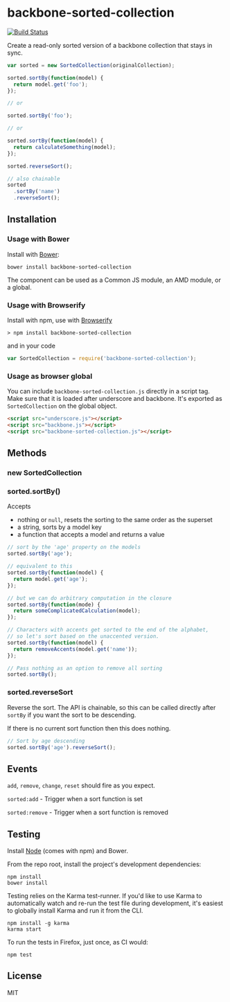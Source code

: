 # backbone-sorted-collection

[![Build Status](https://secure.travis-ci.org/jmorrell/backbone-sorted-collection.png?branch=master)](http://travis-ci.org/jmorrell/backbone-sorted-collection)

Create a read-only sorted version of a backbone collection that stays in sync.

```javascript
var sorted = new SortedCollection(originalCollection);

sorted.sortBy(function(model) {
  return model.get('foo');
});

// or

sorted.sortBy('foo');

// or

sorted.sortBy(function(model) {
  return calculateSomething(model);
});

sorted.reverseSort();

// also chainable
sorted
  .sortBy('name')
  .reverseSort();
```

## Installation

### Usage with Bower

Install with [Bower](http://bower.io):

```
bower install backbone-sorted-collection
```

The component can be used as a Common JS module, an AMD module, or a global.

### Usage with Browserify

Install with npm, use with [Browserify](http://browserify.org/)

```
> npm install backbone-sorted-collection
```

and in your code

```javascript
var SortedCollection = require('backbone-sorted-collection');
```

### Usage as browser global

You can include `backbone-sorted-collection.js` directly in a script tag. Make 
sure that it is loaded after underscore and backbone. It's exported as `SortedCollection`
on the global object.

```HTML
<script src="underscore.js"></script>
<script src="backbone.js"></script>
<script src="backbone-sorted-collection.js"></script>
```

## Methods

### new SortedCollection

### sorted.sortBy()

Accepts
- nothing or `null`, resets the sorting to the same order as the superset
- a string, sorts by a model key
- a function that accepts a model and returns a value

```javascript
// sort by the 'age' property on the models
sorted.sortBy('age');

// equivalent to this
sorted.sortBy(function(model) {
  return model.get('age');
});

// but we can do arbitrary computation in the closure
sorted.sortBy(function(mode) {
  return someComplicatedCalculation(model);
});

// Characters with accents get sorted to the end of the alphabet, 
// so let's sort based on the unaccented version.
sorted.sortBy(function(model) {
  return removeAccents(model.get('name'));
});

// Pass nothing as an option to remove all sorting
sorted.sortBy();
```

### sorted.reverseSort

Reverse the sort. The API is chainable, so this can be called directly
after `sortBy` if you want the sort to be descending.

If there is no current sort function then this does nothing.

```javascript
// Sort by age descending
sorted.sortBy('age').reverseSort();
```

## Events

`add`, `remove`, `change`, `reset` should fire as you expect.

`sorted:add` - Trigger when a sort function is set

`sorted:remove` - Trigger when a sort function is removed

## Testing

Install [Node](http://nodejs.org) (comes with npm) and Bower.

From the repo root, install the project's development dependencies:

```
npm install
bower install
```

Testing relies on the Karma test-runner. If you'd like to use Karma to
automatically watch and re-run the test file during development, it's easiest
to globally install Karma and run it from the CLI.

```
npm install -g karma
karma start
```

To run the tests in Firefox, just once, as CI would:

```
npm test
```

## License

MIT

